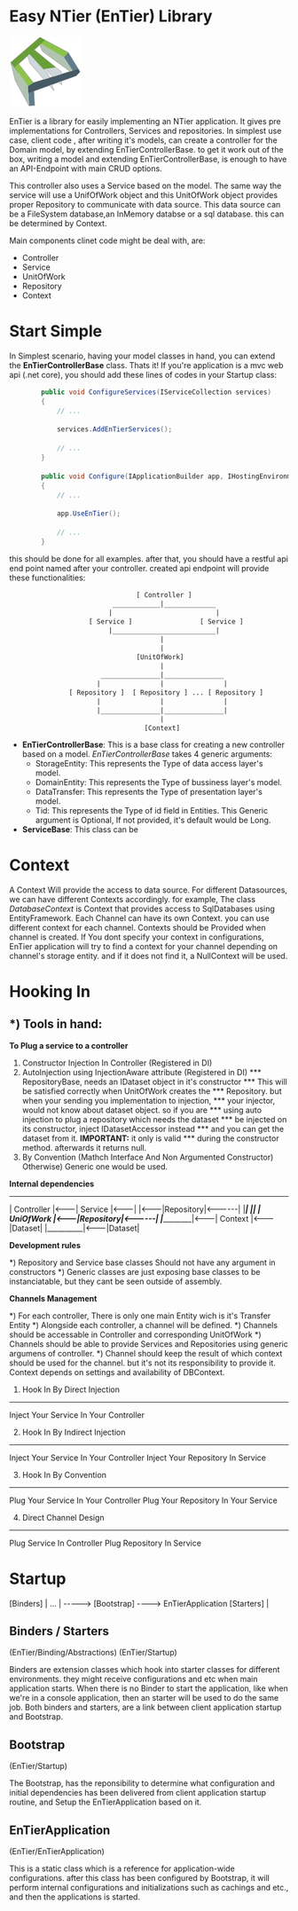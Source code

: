 
Easy NTier (EnTier) Library
===========================


![EnTier](graphics/EnTier.png)

EnTier is a library for easily implementing an NTier application. It gives pre implementations 
for Controllers, Services and repositories. In simplest use case, client code , after writing it's 
models, can create a controller for the Domain model, by extending EnTierControllerBase. to get it 
work out of the box, writing a model and extending EnTierControllerBase, is enough to have an API-Endpoint 
with main CRUD options.

This controller also uses a Service based on the model. The same way the service will use a UnifOfWork 
object and this UnitOfWork object provides proper Repository to communicate with data source. This data 
source can be a FileSystem database,an InMemory databse or a sql database. this can be determined by Context. 

Main components clinet code might be deal with, are:

*   Controller
*   Service
*   UnitOfWork 
*   Repository
*   Context


Start Simple
============

In Simplest scenario, having your model classes in hand, you can extend the __EnTierControllerBase__ class. Thats it! 
If you're application is a mvc web api (.net core), you should add these lines of codes in your Startup class:

```C#
        public void ConfigureServices(IServiceCollection services)
        {
            // ...

            services.AddEnTierServices();

            // ...
        }

        public void Configure(IApplicationBuilder app, IHostingEnvironment env)
        {
            // ...

            app.UseEnTier();

            // ...
        }
```
this should be done for all examples.
after that, you should have a restful api end point named after your controller. 
created api endpoint will provide these functionalities:









                                    [ Controller ]
                              ____________|_____________
                             |                          |
                        [ Service ]                 [ Service ]
                             |__________________________|
                                          |
                                          |
                                    [UnitOfWork]
                                          |
                           _______________|_______________
                          |               |               |
                   [ Repository ]  [ Repository ] ... [ Repository ]
                          |               |               |
                          |_______________|_______________|
                                          |
                                      [Context]
                                           



*   __EnTierControllerBase__: This is a base class for creating a new controller based on a model. 
    _EnTierControllerBase_ takes 4 generic arguments:
    *   StorageEntity: This represents the Type of data access layer's model.
    *   DomainEntity: This represents the Type of bussiness layer's model.
    *   DataTransfer: This represents the Type of presentation layer's model.
    *   Tid: This represents the Type of id field in Entities. This Generic argument
        is Optional, If not provided, it's default would be Long.
*   __ServiceBase__: This class can be 



Context
=======


A Context Will provide the access to data source. For different Datasources, 
we can have different Contexts accordingly. for example, The class _DatabaseContext_ 
is Context that provides access to SqlDatabases using EntityFramework. Each Channel 
can have its own Context. you can use different context for each channel.
Contexts should be Provided when channel is created. If You dont specify your context 
in configurations, EnTier application will try to find a context for your channel 
depending on channel's storage entity. and if it does not find it, a NullContext will 
be used.

Hooking In
==========


*) Tools in hand:
-----------------

__To Plug a service to a controller__

1) Constructor Injection In Controller (Registered in DI)
2) AutoInjection using InjectionAware attribute (Registered in DI)
    *** RepositoryBase, needs an IDataset object in it's constructor
    *** This will be satisfied correctly when UnitOfWork creates the
    *** Repository. but when your sending you implementation to injection,
    *** your injector, would not know about dataset object. so if you are
    *** using auto injection to plug a repository which needs the dataset 
    *** be injected on its constructor, inject IDatasetAccessor instead
    *** and you can get the dataset from it. __IMPORTANT:__ it only is valid
    *** during the constructor method. afterwards it returns null.
3) By Convention (Mathch Interface And Non Argumented Constructor)
Otherwise) Generic one would be used.


__Internal dependencies__

 ____________      _________      ___________      __________
| Controller |<---| Service |<---|           |<---|Repository|<------|
|____________|    |_________|    | UniOfWork |<---|Repository|<------|
                                 |___________|<---| Context  |<---|Dataset|
                                                  |__________|<---|Dataset|

__Development rules__

*) Repository and Service base classes Should not have any argument in constructors
*) Generic classes are just exposing base classes to be instanciatable, but they cant be seen outside of assembly.

__Channels Management__

*) For each controller, There is only one main Entity wich is it's Transfer Entity
*) Alongside each controller, a channel will be defined.
*) Channels should be accessable in Controller and corresponding UnitOfWork
*) Channels should be able to provide Services and Repositories using generic argumens of controller.
*) Channel should keep the result of which context should be used for the channel. but it's not its responsibility to provide it. Context depends on settings and availability of DBContext.




1) Hook In By Direct Injection
------------------------------
Inject Your Service In Your Controller


2) Hook In By Indirect Injection
--------------------------------
Inject Your Service In Your Controller
Inject Your Repository In Service 


3) Hook In By Convention
------------------------
Plug Your Service In Your Controller
Plug Your Repository In Your Service



4) Direct Channel Design
------------------------
Plug Service In Controller
Plug Repository In Service



Startup
========



[Binders]   |
...         | ----->   [Bootstrap] ----> EnTierApplication
[Starters]  |

Binders / Starters
------------------

(EnTier/Binding/Abstractions)
(EnTier/Startup)

Binders are extension classes which hook into starter classes for different environments. 
they might receive configurations and etc when main application starts. When there is no 
Binder to start the application, like when we're in a console application, then an starter 
will be used to do the same job. Both binders and starters, are a link between client application 
startup and Bootstrap.


Bootstrap
----------

(EnTier/Startup)

The Bootstrap, has the reponsibility to determine what configuration and initial dependencies 
has been delivered from client application startup routine, and Setup the EnTierApplication based 
on it.


EnTierApplication
-----------------

(EnTier/EnTierApplication)

This is a static class which is a reference for application-wide configurations. after this class has 
been configured by Bootstrap, it will perform internal configurations and initializations such as 
cachings and etc., and then the applications is started.
